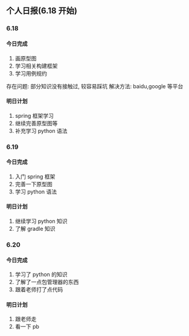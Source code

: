 ## 个人日报(6.18 开始)

### 6.18

#### 今日完成

1. 画原型图
2. 学习相关构建框架
3. 学习用例规约

存在问题:
部分知识没有接触过, 较容易踩坑
解决方法:
baidu,google 等平台

#### 明日计划

1. spring 框架学习
2. 继续完善原型图等
3. 补充学习 python 语法

### 6.19

#### 今日完成

1. 入门 spring 框架
2. 完善一下原型图
3. 学习 python 语法

#### 明日计划

1. 继续学习 python 知识
2. 了解 gradle 知识

### 6.20

#### 今日完成

1. 学习了 python 的知识
2. 了解了一点包管理器的东西
3. 跟着老师打了点代码

#### 明日计划

1. 跟老师走
2. 看一下 pb
